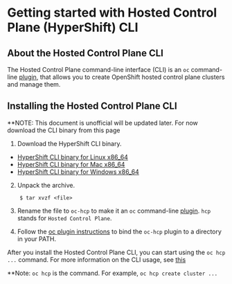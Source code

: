 # Getting started with Hosted Control Plane (HyperShift) CLI

## About the Hosted Control Plane CLI

The Hosted Control Plane command-line interface (CLI) is an `oc` command-line [plugin](https://docs.openshift.com/container-platform/4.11/cli_reference/openshift_cli/extending-cli-plugins.html), that allows you to create OpenShift hosted control plane clusters and manage them.

## Installing the Hosted Control Plane CLI

**NOTE: This document is unofficial will be updated later. For now download the CLI binary from this page

1. Download the HyperShift CLI binary.

- [HyperShift CLI binary for Linux x86_64](https://github.com/stolostron/hypershift-addon-operator/blob/main/docs/hypershift-linux-amd64.tar.gz?raw=true)
- [HyperShift CLI binary for Mac x86_64](https://github.com/stolostron/hypershift-addon-operator/blob/main/docs/hypershift-darwin-amd64.tar.gz?raw=true)
- [HyperShift CLI binary for Windows x86_64](https://github.com/stolostron/hypershift-addon-operator/blob/main/docs/hypershift-windows-amd64.tar.gz?raw=true)

2. Unpack the archive.

```
    $ tar xvzf <file>
```

3. Rename the file to `oc-hcp` to make it an `oc` command-line [plugin](https://docs.openshift.com/container-platform/4.11/cli_reference/openshift_cli/extending-cli-plugins.html). `hcp` stands for `Hosted Control Plane`.

4. Follow the [oc plugin instructions](https://docs.openshift.com/container-platform/4.11/cli_reference/openshift_cli/extending-cli-plugins.html#cli-installing-plugins_cli-extend-plugins) to bind the `oc-hcp` plugin to a directory in your PATH.

After you install the Hosted Control Plane CLI, you can start using the `oc hcp ...` command. For more information on the CLI usage, see [this](https://hypershift-docs.netlify.app/getting-started/)

**Note: `oc hcp` is the command. For example, `oc hcp create cluster ...`
